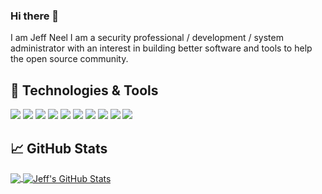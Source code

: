 ### Hi there 👋
I am Jeff Neel I am a security professional / development / system administrator with an interest in building better 
software and tools to help the open source community. 

## 🔧 Technologies & Tools
![](https://img.shields.io/badge/OS-Linux-informational?style=flat&logo=linux&color=0091da)
![](https://img.shields.io/badge/Code-Python-informational?style=flat&logo=python&color=0091da)
![](https://img.shields.io/badge/Framework-Django-informational?style=flat&logo=django&color=0091da)
![](https://img.shields.io/badge/Shell-Bash-informational?style=flat&logo=gnu-bash&color=0091da)
![](https://img.shields.io/badge/Tools-PostgreSQL-informational?style=flat&logo=postgresql&logoColor=white&color=0091da)
![](https://img.shields.io/badge/Tools-Docker-informational?style=flat&logo=docker&color=0091da)
![](https://img.shields.io/badge/Cloud-Digital_Ocean-informational?style=flat&logo=digitalocean&l&color=0091da)
![](https://img.shields.io/badge/Config_Management-Salt_Project-informational?style=flat&logo=saltproject&color=0091da)
![](https://img.shields.io/badge/Editor-IntelliJ_IDEA-informational?style=flat&logo=intellij-idea&color=0091da)
![](https://img.shields.io/badge/SecDevOps-Gitlab-informational?style=flat&logo=gitlab&color=0091da)

## &#x1f4c8; GitHub Stats

<a href="https://github.com/jeff350/jeff350">
  <img align="center" src="https://github-readme-stats.vercel.app/api/top-langs/?username=jeff350&hide=html&&theme=tokyonight&langs_count=3" />
</a>
<a href="https://github.com/jeff350/jeff350">
  <img align="center" src="https://github-readme-stats.vercel.app/api?username=jeff350&show_icons=true&line_height=27&count_private=true&theme=tokyonight" alt="Jeff's GitHub Stats" />
</a>